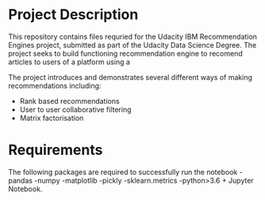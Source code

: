 # Project Description 
This repository contains files requried for the Udacity IBM Recommendation Engines project, submitted as part of the Udacity Data Science Degree. The project seeks to build functioning recommendation engine to recomend articles to users of a platform using a  

The project introduces and demonstrates several different ways of making recommendations including:
  - Rank based recommendations
  - User to user collaborative filtering
  - Matrix factorisation 

# Requirements
The following packages are required to successfully run the notebook
-pandas
-numpy
-matplotlib
-pickly
-sklearn.metrics
-python>3.6 + Jupyter Notebook.



